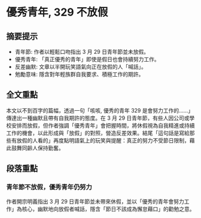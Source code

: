 # 優秀青年, 329 不放假

## 摘要提示
- 青年節: 作者以輕鬆口吻指出 3 月 29 日青年節並未放假。
- 優秀青年: 「真正優秀的青年」即使是假日也會持續努力工作。
- 反差幽默: 文章以半開玩笑語氣向正在放假的人「喊話」。
- 勉勵意味: 隱含對年輕族群自我要求、積極工作的期許。

## 全文重點
本文以不到百字的篇幅，透過一句「咳咳, 優秀的青年 329 是會努力工作的……」傳達出一種幽默且帶有自我期許的態度。在 3 月 29 日青年節，有些人因公司或學校安排而放假，但作者強調「優秀青年」會把握時間，將休假視為自我精進或持續工作的機會，以此形成與「放假」的對照，營造反差效果。結尾「這句話是寫給那些有放假的人看的」再度點明語氣上的玩笑與提醒：真正的努力不受節日限制，藉此鼓舞同齡人保持勤奮。

## 段落重點
### 青年節不放假，優秀青年仍努力
作者開宗明義指出 3 月 29 日青年節並未帶來休假，並以「優秀的青年會努力工作」為核心，幽默地向放假者喊話，隱含「節日不該成為懈怠藉口」的勸勉之意。
